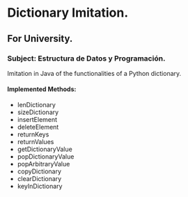 # Dictionary Imitation.
## For University.
### Subject: Estructura de Datos y Programación.
Imitation in Java of the functionalities of a Python dictionary.
#### Implemented Methods:
- lenDictionary
- sizeDictionary
- insertElement
- deleteElement
- returnKeys
- returnValues
- getDictionaryValue
- popDictionaryValue
- popArbitraryValue
- copyDictionary
- clearDictionary
- keyInDictionary
